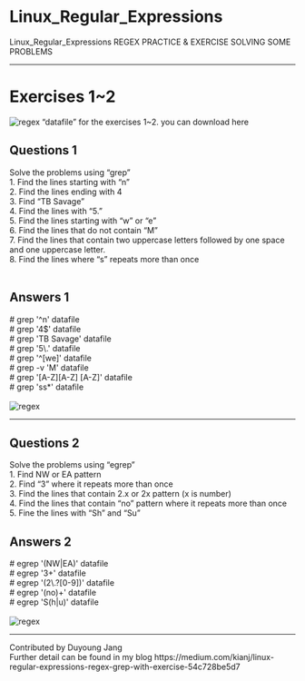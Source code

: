# Linux_Regular_Expressions
Linux_Regular_Expressions</b>
REGEX PRACTICE & EXERCISE SOLVING SOME PROBLEMS

<hr/>
<h1>Exercises 1~2</h1>
<img src='https://user-images.githubusercontent.com/54985943/112938908-83916380-9165-11eb-9df3-0f6f48c7ab74.png' alt="regex" />
“datafile” for the exercises 1~2. you can download here

<h2>Questions 1</h2>
Solve the problems using “grep”</br>
1. Find the lines starting with “n”</br>
2. Find the lines ending with 4</br>
3. Find “TB Savage”</br>
4. Find the lines with “5.”</br>
5. Find the lines starting with “w” or “e”</br>
6. Find the lines that do not contain “M”</br>
7. Find the lines that contain two uppercase letters followed by one space and one uppercase letter.</br>
8. Find the lines where “s” repeats more than once</br>
</br>
<h2>Answers 1</h2>
 # grep '^n' datafile</br>
 # grep '4$' datafile</br>
 # grep 'TB Savage' datafile</br>
 # grep '5\.' datafile</br>
 # grep '^[we]' datafile</br>
 # grep -v 'M' datafile</br>
 # grep '[A-Z][A-Z] [A-Z]' datafile</br>
 # grep 'ss*' datafile</br>
</br>
<img src="https://user-images.githubusercontent.com/54985943/112938587-dae30400-9164-11eb-9ee2-3f3130a4a75b.png" alt='regex'/>

<hr/>
<h2>Questions 2</h2>
Solve the problems using “egrep”</br>
1. Find NW or EA pattern</br>
2. Find “3” where it repeats more than once</br>
3. Find the lines that contain 2.x or 2x pattern (x is number)</br>
4. Find the lines that contain “no” pattern where it repeats more than once</br>
5. Fine the lines with “Sh” and “Su”</br>
<h2>Answers 2</h2>
 # egrep '(NW|EA)' datafile</br>
 # egrep '3+' datafile</br>
 # egrep '(2\.?[0-9])' datafile</br>
 # egrep '(no)+' datafile</br>
 # egrep 'S(h|u)' datafile</br></br>

<img src="https://user-images.githubusercontent.com/54985943/112938576-d585b980-9164-11eb-96ef-aa63c9054f5e.png" alt='regex'/>
<hr/>
Contributed by Duyoung Jang</br>
Further detail can be found in my blog https://medium.com/kianj/linux-regular-expressions-regex-grep-with-exercise-54c728be5d7
